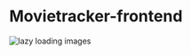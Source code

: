 # Movietracker-frontend




![lazy loading images](https://media.giphy.com/media/VbyRnlifzthMOQ6h2j/giphy.gif)

